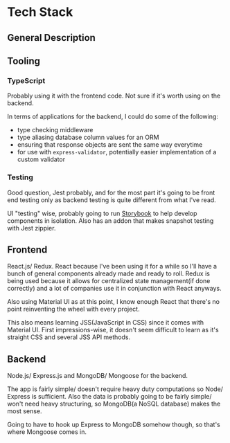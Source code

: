 # Tech Stack

## General Description

## Tooling

### TypeScript

Probably using it with the frontend code. Not sure if it's worth using on the backend.

In terms of applications for the backend, I could do some of the following:
- type checking middleware
- type aliasing database column values for an ORM
- ensuring that response objects are sent the same way everytime
- for use with `express-validator`, potentially easier implementation of a custom validator

### Testing

Good question, Jest probably, and for the most part it's going to be front end testing only as backend testing is quite different from what I've read.

UI "testing" wise, probably going to run [Storybook](https://storybook.js.org/) to help develop components in isolation. Also has an addon that makes snapshot testing with Jest zippier.

## Frontend

React.js/ Redux. React because I've been using it for a while so I'll have a bunch of general components already made and ready to roll. Redux is being used because it allows for centralized state management(if done correctly) and a lot of companies use it in conjunction with React anyways.

Also using Material UI as at this point, I know enough React that there's no point reinventing the wheel with every project.

This also means learning JSS(JavaScript in CSS) since it comes with Material UI. First impressions-wise, it doesn't seem difficult to learn as it's straight CSS and several JSS API methods.

## Backend

Node.js/ Express.js and MongoDB/ Mongoose for the backend.

The app is fairly simple/ doesn't require heavy duty computations so Node/ Express is sufficient. Also the data is probably going to be fairly simple/ won't need heavy structuring, so MongoDB(a NoSQL database) makes the most sense.

Going to have to hook up Express to MongoDB somehow though, so that's where Mongoose comes in.


